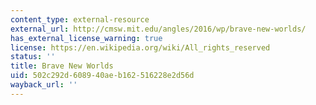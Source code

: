 ```yaml
---
content_type: external-resource
external_url: http://cmsw.mit.edu/angles/2016/wp/brave-new-worlds/
has_external_license_warning: true
license: https://en.wikipedia.org/wiki/All_rights_reserved
status: ''
title: Brave New Worlds
uid: 502c292d-6089-40ae-b162-516228e2d56d
wayback_url: ''
---
```

